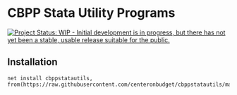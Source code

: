 # CBPP Stata Utility Programs

[![Project Status: WIP - Initial development is in progress, but there has not yet been a stable, usable release suitable for the public.](https://www.repostatus.org/badges/latest/wip.svg)](https://www.repostatus.org/#wip)

 
## Installation

```
net install cbppstatautils, from(https://raw.githubusercontent.com/centeronbudget/cbppstatautils/master/")
```

